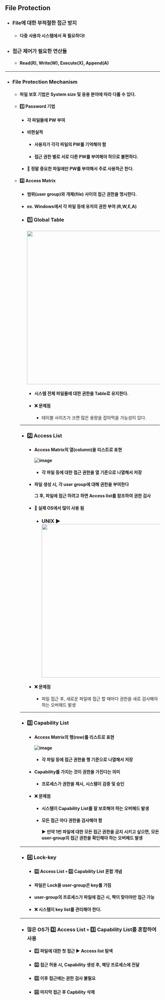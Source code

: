 ## File Protection
  - ### File에 대한 부적절한 접근 방지
    - #### 다중 사용자 시스템에서 꼭 필요하다❗
  - ### 접근 제어가 필요한 연산들
    - #### Read(R), Write(W), Execute(X), Append(A)
  ----------
  - ### File Protection Mechanism
    - #### 파일 보호 기법은 System size 및 응용 분야에 따라 다를 수 있다.
    - #### 1️⃣ Password 기법
      - #### 각 파일들에 PW 부여
      - #### 비현실적
        - #### 사용자가 각각 파일의 PW를 기억해야 함
        - #### 접근 권한 별로 서로 다른 PW를 부여해야 하므로 불편하다.
      - #### 🌟 정말 중요한 파일에만 PW를 부여해서 주로 사용하곤 한다.
    - #### 2️⃣ Access Matrix
      - #### 범위(user group)와 개체(file) 사이의 접근 권한을 명시한다.
      - #### ex. Windows에서 각 파일 등에 유저의 권한 부여 (R,W,E,A)
      - ### 1️⃣ Global Table <br><br> <img src="https://user-images.githubusercontent.com/35948339/137872528-ccd2f260-eeba-4997-8d94-2cf312554178.png" width=500>
        - #### 시스템 전체 파일들에 대한 권한을 Table로 유지한다.
        - #### ❌ 문제점 
          - 테이블 사이즈가 크면 많은 용량을 잡아먹을 가능성이 있다.
      -------
      - ### 2️⃣ Access List
        - #### Access Matrix의 열(column)을 리스트로 표현 <br><br> ![image](https://user-images.githubusercontent.com/35948339/137873125-a852aa76-8dfd-4605-b82e-82cf259381e6.png)
          - #### 각 파일 등에 대한 접근 권한을 열 기준으로 나열해서 저장
        - #### 파일 생성 시, 각 user group에 대해 권한을 부여한다 <br><br> 그 후, 파일에 접근 하려고 하면 Access list를 참조하여 권한 검사
        - #### 🌟 실제 OS에서 많이 사용 됨
          - ### UNIX ▶️ <img src="https://user-images.githubusercontent.com/35948339/137873455-3cecf482-14bc-4947-8dc4-6f7d3cb92459.png" width=500>
        - #### ❌ 문제점 
          - 파일 접근 후, 새로운 파일에 접근 할 때마다 권한을 새로 검사해야 하는 오버헤드 발생
      --------
      - ### 3️⃣ Capability List
        - #### Access Matrix의 행(row)를 리스트로 표현 <br><br> ![image](https://user-images.githubusercontent.com/35948339/137874155-864c64f7-966d-4fb9-8425-ef686f09b116.png)
          - #### 각 파일 등에 접근 권한을 행 기준으로 나열해서 저장
        - #### Capability를 가지는 것이 권한을 가진다는 의미
          - #### 프로세스가 권한을 제시, 시스템이 검증 및 승인
        - #### ❌ 문제점
          - #### 시스템이 Capability List를 잘 보호해야 하는 오버헤드 발생
          - #### 모든 접근 마다 권한을 검사해야 함 <br><br> ▶️ 만약 1번 파일에 대한 모든 접근 권한을 금지 시키고 싶으면, 모든 user-group의 접근 권한을 확인해야 하는 오버헤드 발생
      ---------
      - ### 4️⃣ Lock-key
        - #### 2️⃣ Access List `+` 3️⃣ Capability List 혼합 개념
        - #### 파일은 Lock을 user-group은 key를 가짐
        - #### user-group의 프로세스가 파일에 접근 시, 짝이 맞아야만 접근 가능
        - #### ❌ 시스템이 key list를 관리해야 한다.
      --------
      - ### 많은 OS가 2️⃣ Access List `+` 3️⃣ Capability List를 혼합하여 사용
        - #### 1️⃣ 파일에 대한 첫 접근 ▶️ Access list 탐색
        - #### 2️⃣ 접근 허용 시, Capability 생성 후, 해당 프로세스에 전달
        - #### 3️⃣ 이후 접근에는 권한 검사 불필요
        - #### 4️⃣ 마지막 접근 후 Capbility 삭제

